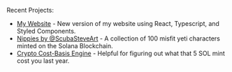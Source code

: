 <!--
**benhurley/benhurley** is a ✨ _special_ ✨ repository because its `README.md` (this file) appears on your GitHub profile. 
-->

Recent Projects:
- [My Website](https://justben.fyi) - New version of my website using React, Typescript, and Styled Components.
- [Nippies by @ScubaSteveArt](https://nippi.es) - A collection of 100 misfit yeti characters minted on the Solana Blockchain.
- [Crypto Cost-Basis Engine](https://cryptocost.netlify.app/) - Helpful for figuring out what that 5 SOL mint cost you last year.
